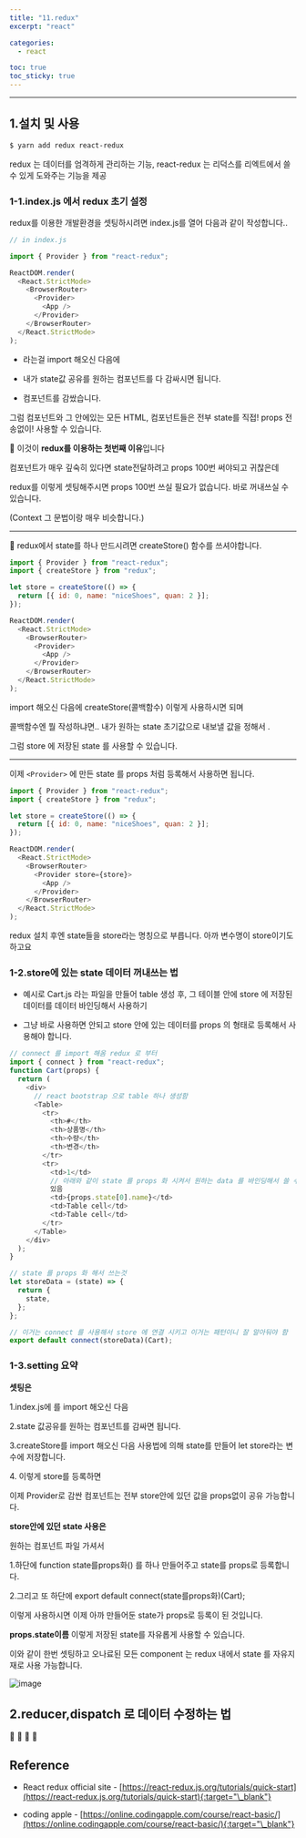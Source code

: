 ```yaml
---
title: "11.redux"
excerpt: "react"

categories:
  - react

toc: true
toc_sticky: true
---
```


---

## 1.설치 및 사용

```bash
$ yarn add redux react-redux
```

redux 는 데이터를 엄격하게 관리하는 기능, react-redux 는 리덕스를 리엑트에서 쓸 수 있게 도와주는 기능을 제공

### 1-1.index.js 에서 redux 초기 설정

redux를 이용한 개발환경을 셋팅하시려면 index.js를 열어 다음과 같이 작성합니다..

```js
// in index.js

import { Provider } from "react-redux";

ReactDOM.render(
  <React.StrictMode>
    <BrowserRouter>
      <Provider>
        <App />
      </Provider>
    </BrowserRouter>
  </React.StrictMode>
);
```

- <Provider>라는걸 import 해오신 다음에

- 내가 state값 공유를 원하는 컴포넌트를 다 감싸시면 됩니다.

- <App> 컴포넌트를 감쌌습니다.

그럼 <App>컴포넌트와 그 안에있는 모든 HTML, 컴포넌트들은 전부 state를 직접! props 전송없이! 사용할 수 있습니다.

🔷 이것이 **redux를 이용하는 첫번째 이유**입니다

컴포넌트가 매우 깊숙히 있다면 state전달하려고 props 100번 써야되고 귀찮은데

redux를 이렇게 셋팅해주시면 props 100번 쓰실 필요가 없습니다. 바로 꺼내쓰실 수 있습니다.

(Context 그 문법이랑 매우 비슷합니다.)

---

📌 redux에서 state를 하나 만드시려면 createStore() 함수를 쓰셔야합니다.

```js
import { Provider } from "react-redux";
import { createStore } from "redux";

let store = createStore(() => {
  return [{ id: 0, name: "niceShoes", quan: 2 }];
});

ReactDOM.render(
  <React.StrictMode>
    <BrowserRouter>
      <Provider>
        <App />
      </Provider>
    </BrowserRouter>
  </React.StrictMode>
);
```

import 해오신 다음에 createStore(콜백함수) 이렇게 사용하시면 되며

콜백함수엔 뭘 작성하냐면.. 내가 원하는 state 초기값으로 내보낼 값을 정해서 .

그럼 store 에 저장된 state 를 사용할 수 있습니다.

---

이제 `<Provider>` 에 만든 state 를 props 처럼 등록해서 사용하면 됩니다.

```js
import { Provider } from "react-redux";
import { createStore } from "redux";

let store = createStore(() => {
  return [{ id: 0, name: "niceShoes", quan: 2 }];
});

ReactDOM.render(
  <React.StrictMode>
    <BrowserRouter>
      <Provider store={store}>
        <App />
      </Provider>
    </BrowserRouter>
  </React.StrictMode>
);
```

redux 설치 후엔 state들을 store라는 명칭으로 부릅니다. 아까 변수명이 store이기도 하고요

### 1-2.store에 있는 state 데이터 꺼내쓰는 법

- 예시로 Cart.js 라는 파일을 만들어 table 생성 후, 그 테이블 안에 store 에 저장된 데이터를 데이터 바인딩해서 사용하기

- 그냥 바로 사용하면 안되고 store 안에 있는 데이터를 props 의 형태로 등록해서 사용해야 합니다.

```js
// connect 를 import 해옴 redux 로 부터
import { connect } from "react-redux";
function Cart(props) {
  return (
    <div>
      // react bootstrap 으로 table 하나 생성함
      <Table>
        <tr>
          <th>#</th>
          <th>상품명</th>
          <th>수량</th>
          <th>변경</th>
        </tr>
        <tr>
          <td>1</td>
          // 아래와 같이 state 를 props 화 시켜서 원하는 data 를 바인딩해서 쓸 수
          있음
          <td>{props.state[0].name}</td>
          <td>Table cell</td>
          <td>Table cell</td>
        </tr>
      </Table>
    </div>
  );
}

// state 를 props 화 해서 쓰는것
let storeData = (state) => {
  return {
    state,
  };
};

// 이거는 connect 를 사용해서 store 에 연결 시키고 이거는 패턴이니 잘 알아둬야 함
export default connect(storeData)(Cart);
```

### 1-3.setting 요약

**셋팅은**

1.index.js에 <Provider>를 import 해오신 다음

2.state 값공유를 원하는 컴포넌트를 감싸면 됩니다.

3.createStore를 import 해오신 다음 사용법에 의해 state를 만들어 let store라는 변수에 저장합니다.

4.<Provider store={store}> 이렇게 store를 등록하면

이제 Provider로 감싼 컴포넌트는 전부 store안에 있던 값을 props없이 공유 가능합니다.

**store안에 있던 state 사용은**

원하는 컴포넌트 파일 가셔서

1.하단에 function state를props화() 를 하나 만들어주고 state를 props로 등록합니다.

2.그리고 또 하단에 export default connect(state를props화)(Cart);

이렇게 사용하시면 이제 아까 만들어둔 state가 props로 등록이 된 것입니다.

**props.state이름** 이렇게 저장된 state를 자유롭게 사용할 수 있습니다.

이와 같이 한번 셋팅하고 오나료된 모든 component 는 redux 내에서 state 를 자유지재로 사용 가능합니다.

![image](https://user-images.githubusercontent.com/28912774/126583353-09cfd9cf-9f6a-420b-bc0a-350f95ec3d92.png)

## 2.reducer,dispatch 로 데이터 수정하는 법

🔶 🔷 📌 🔑

## Reference

- React redux official site - [https://react-redux.js.org/tutorials/quick-start](https://react-redux.js.org/tutorials/quick-start){:target="\_blank"}

- coding apple - [https://online.codingapple.com/course/react-basic/](https://online.codingapple.com/course/react-basic/){:target="\_blank"}
